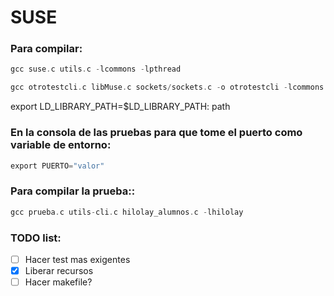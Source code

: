 # SUSE
### Para compilar:

```C
gcc suse.c utils.c -lcommons -lpthread
```
```C
gcc otrotestcli.c libMuse.c sockets/sockets.c -o otrotestcli -lcommons
```

export LD_LIBRARY_PATH=$LD_LIBRARY_PATH: path

### En la consola de las pruebas para que tome el puerto como variable de entorno:

```C
export PUERTO="valor"
```

### Para compilar la prueba::
```C
gcc prueba.c utils-cli.c hilolay_alumnos.c -lhilolay
```

### TODO list:
-  [ ] Hacer test mas exigentes
-  [x] Liberar recursos 
-  [ ] Hacer makefile?
